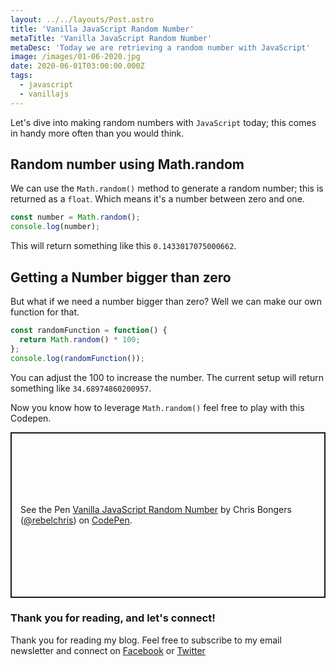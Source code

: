 ```yaml
---
layout: ../../layouts/Post.astro
title: 'Vanilla JavaScript Random Number'
metaTitle: 'Vanilla JavaScript Random Number'
metaDesc: 'Today we are retrieving a random number with JavaScript'
image: /images/01-06-2020.jpg
date: 2020-06-01T03:00:00.000Z
tags:
  - javascript
  - vanillajs
---
```


Let's dive into making random numbers with `JavaScript` today; this comes in handy more often than you would think.

## Random number using Math.random

We can use the `Math.random()` method to generate a random number; this is returned as a `float`. Which means it's a number between zero and one.

```js
const number = Math.random();
console.log(number);
```

This will return something like this `0.1433017075000662`.

## Getting a Number bigger than zero

But what if we need a number bigger than zero? Well we can make our own function for that.

```js
const randomFunction = function() {
  return Math.random() * 100;
};
console.log(randomFunction());
```

You can adjust the 100 to increase the number.
The current setup will return something like `34.68974860200957`.

Now you know how to leverage `Math.random()` feel free to play with this Codepen.

<p class="codepen" data-height="265" data-theme-id="dark" data-default-tab="html,result" data-user="rebelchris" data-slug-hash="gOaVyXX" style="height: 265px; box-sizing: border-box; display: flex; align-items: center; justify-content: center; border: 2px solid; margin: 1em 0; padding: 1em;" data-pen-title="Vanilla JavaScript Random Number">
  <span>See the Pen <a href="https://codepen.io/rebelchris/pen/gOaVyXX">
  Vanilla JavaScript Random Number</a> by Chris Bongers (<a href="https://codepen.io/rebelchris">@rebelchris</a>)
  on <a href="https://codepen.io">CodePen</a>.</span>
</p>
<script async src="https://static.codepen.io/assets/embed/ei.js"></script>

### Thank you for reading, and let's connect!

Thank you for reading my blog. Feel free to subscribe to my email newsletter and connect on [Facebook](https://www.facebook.com/DailyDevTipsBlog) or [Twitter](https://twitter.com/DailyDevTips1)
